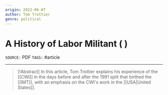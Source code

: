 ```yaml
---
origin: 2022-06-07
author: Tom Trottier
genre: political
---
```

# A History of Labor Militant (   )
`SOURCE:` PDF
`TAGS:` #article 

---
> [!Abstract]
> In this article, Tom Trottier explains his experience of the [[CWI]] in the days before and after the 1991 split that birthed the [[IMT]], with an emphasis on the CWI's work in the [[USA|United States]]. 

